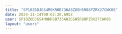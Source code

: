 ```yaml
---
title: "SP10Z6DJGS4M0KR0B736A8ZGSH5R88PZRX27CWK0S"
date: 2024-11-14T00:02:28.695Z
user: SP10Z6DJGS4M0KR0B736A8ZGSH5R88PZRX27CWK0S
layout: "users"
---
```

    